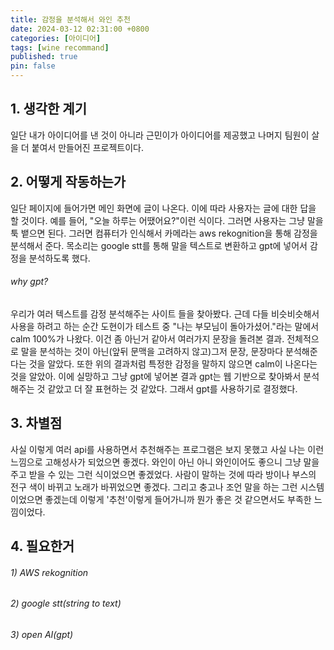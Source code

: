 ```yaml
---
title: 감정을 분석해서 와인 추천
date: 2024-03-12 02:31:00 +0800
categories: [아이디어]
tags: [wine recommand]
published: true
pin: false
---
```


## 1. 생각한 계기

일단 내가 아이디어를 낸 것이 아니라 근민이가 아이디어를 제공했고 나머지 팀원이 살을 더 붙여서 만들어진 프로젝트이다.

## 2. 어떻게 작동하는가

일단 페이지에 들어가면 메인 화면에 글이 나온다. 이에 따라 사용자는 글에 대한 답을 할 것이다. 예를 들어, "오늘 하루는 어땠어요?"이런 식이다. 그러면 사용자는 그냥 말을 툭 뱉으면 된다. 그러면 컴퓨터가 인식해서 카메라는 aws rekognition을 통해 감정을 분석해서 준다. 목소리는 google stt를 통해 말을 텍스트로 변환하고 gpt에 넣어서 감정을 분석하도록 했다.

###### why gpt?

우리가 여러 텍스트를 감정 분석해주는 사이트 들을 찾아봤다. 근데 다들 비슷비슷해서 사용을 하려고 하는 순간 도현이가 테스트 중 "나는 부모님이 돌아가셨어."라는 말에서 calm 100%가 나왔다. 이건 좀 아닌거 같아서 여러가지 문장을 돌려본 결과. 전체적으로 말을 분석하는 것이 아닌(앞뒤 문맥을 고려하지 않고)그저 문장, 문장마다 분석해준다는 것을 알았다. 또한 위의 결과처럼 특정한 감정을 말하지 않으면 calm이 나온다는 것을 알았아. 이에 실망하고 그냥 gpt에 넣어본 결과 gpt는 웹 기반으로 찾아봐서 분석해주는 것 같았고 더 잘 표현하는 것 같았다. 그래서 gpt를 사용하기로 결정했다.

## 3. 차별점

사실 이렇게 여러 api를 사용하면서 추천해주는 프로그램은 보지 못했고 사실 나는 이런 느낌으로 고해성사가 되었으면 좋겠다. 와인이 아닌 아니 와인이어도 좋으니 그냥 말을 주고 받을 수 있는 그런 식이었으면 좋겠었다. 사람이 말하는 것에 따라 방이나 부스의 전구 색이 바뀌고 노래가 바뀌었으면 좋겠다. 그리고 충고나 조언 말을 하는 그런 시스템이었으면 좋겠는데 이렇게 '추천'이렇게 들어가니까 뭔가 좋은 것 같으면서도 부족한 느낌이었다.

## 4. 필요한거

###### 1) AWS rekognition

###### 2) google stt(string to text)

###### 3) open AI(gpt)
